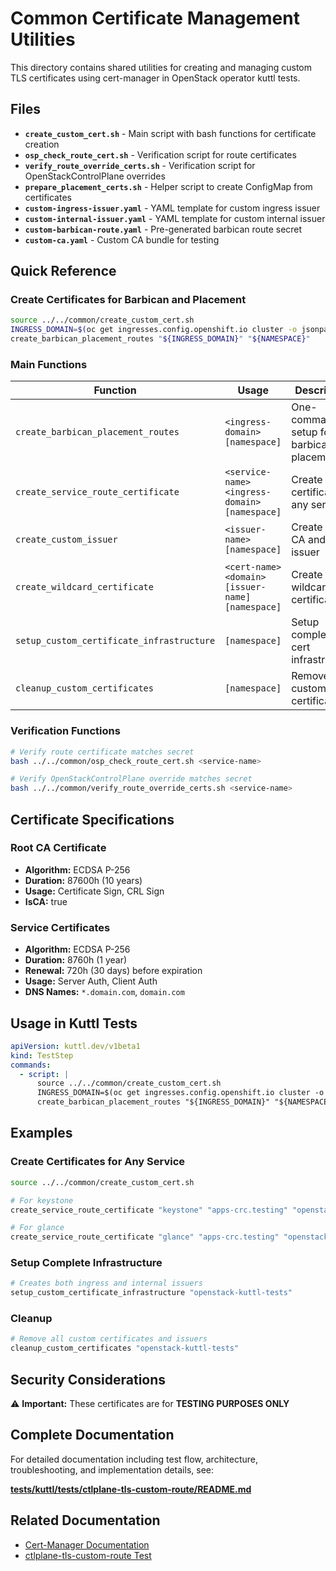 # Common Certificate Management Utilities

This directory contains shared utilities for creating and managing custom TLS certificates using cert-manager in OpenStack operator kuttl tests.

## Files

- **`create_custom_cert.sh`** - Main script with bash functions for certificate creation
- **`osp_check_route_cert.sh`** - Verification script for route certificates
- **`verify_route_override_certs.sh`** - Verification script for OpenStackControlPlane overrides
- **`prepare_placement_certs.sh`** - Helper script to create ConfigMap from certificates
- **`custom-ingress-issuer.yaml`** - YAML template for custom ingress issuer
- **`custom-internal-issuer.yaml`** - YAML template for custom internal issuer
- **`custom-barbican-route.yaml`** - Pre-generated barbican route secret
- **`custom-ca.yaml`** - Custom CA bundle for testing

## Quick Reference

### Create Certificates for Barbican and Placement

```bash
source ../../common/create_custom_cert.sh
INGRESS_DOMAIN=$(oc get ingresses.config.openshift.io cluster -o jsonpath='{.spec.domain}')
create_barbican_placement_routes "${INGRESS_DOMAIN}" "${NAMESPACE}"
```

### Main Functions

| Function | Usage | Description |
|----------|-------|-------------|
| `create_barbican_placement_routes` | `<ingress-domain> [namespace]` | One-command setup for barbican and placement |
| `create_service_route_certificate` | `<service-name> <ingress-domain> [namespace]` | Create certificate for any service |
| `create_custom_issuer` | `<issuer-name> [namespace]` | Create root CA and issuer |
| `create_wildcard_certificate` | `<cert-name> <domain> [issuer-name] [namespace]` | Create wildcard certificate |
| `setup_custom_certificate_infrastructure` | `[namespace]` | Setup complete cert infrastructure |
| `cleanup_custom_certificates` | `[namespace]` | Remove all custom certificates |

### Verification Functions

```bash
# Verify route certificate matches secret
bash ../../common/osp_check_route_cert.sh <service-name>

# Verify OpenStackControlPlane override matches secret
bash ../../common/verify_route_override_certs.sh <service-name>
```

## Certificate Specifications

### Root CA Certificate
- **Algorithm:** ECDSA P-256
- **Duration:** 87600h (10 years)
- **Usage:** Certificate Sign, CRL Sign
- **IsCA:** true

### Service Certificates
- **Algorithm:** ECDSA P-256
- **Duration:** 8760h (1 year)
- **Renewal:** 720h (30 days) before expiration
- **Usage:** Server Auth, Client Auth
- **DNS Names:** `*.domain.com`, `domain.com`

## Usage in Kuttl Tests

```yaml
apiVersion: kuttl.dev/v1beta1
kind: TestStep
commands:
  - script: |
      source ../../common/create_custom_cert.sh
      INGRESS_DOMAIN=$(oc get ingresses.config.openshift.io cluster -o jsonpath='{.spec.domain}')
      create_barbican_placement_routes "${INGRESS_DOMAIN}" "${NAMESPACE}"
```

## Examples

### Create Certificates for Any Service

```bash
source ../../common/create_custom_cert.sh

# For keystone
create_service_route_certificate "keystone" "apps-crc.testing" "openstack-kuttl-tests"

# For glance
create_service_route_certificate "glance" "apps-crc.testing" "openstack-kuttl-tests"
```

### Setup Complete Infrastructure

```bash
# Creates both ingress and internal issuers
setup_custom_certificate_infrastructure "openstack-kuttl-tests"
```

### Cleanup

```bash
# Remove all custom certificates and issuers
cleanup_custom_certificates "openstack-kuttl-tests"
```

## Security Considerations

⚠️ **Important:** These certificates are for **TESTING PURPOSES ONLY**

## Complete Documentation

For detailed documentation including test flow, architecture, troubleshooting, and implementation details, see:

**[tests/kuttl/tests/ctlplane-tls-custom-route/README.md](../tests/ctlplane-tls-custom-route/README.md)**

## Related Documentation

- [Cert-Manager Documentation](https://cert-manager.io/docs/)
- [ctlplane-tls-custom-route Test](../tests/ctlplane-tls-custom-route/README.md)
